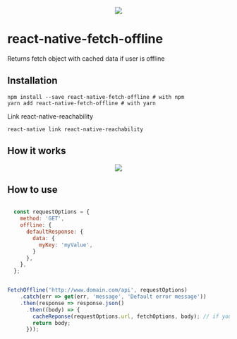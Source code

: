 
<p align="center"><a href="https://travis-ci.org/hardeepamritsar/react-native-fetch-offline"><img src="https://api.travis-ci.org/hardeepamritsar/react-native-fetch-offline.svg?branch=master"/></a></p>

# react-native-fetch-offline
Returns fetch object with cached data if user is offline

## Installation

```
npm install --save react-native-fetch-offline # with npm
yarn add react-native-fetch-offline # with yarn
```

Link react-native-reachability
```
react-native link react-native-reachability
```

## How it works

<p align="center"><a href="https://i.imgur.com/X5X9FFq.png"><img src="https://i.imgur.com/X5X9FFq.png"/></a></p>


## How to use
```javascript

  const requestOptions = {
    method: 'GET',
    offline: {
      defaultResponse: {
        data: {
          myKey: 'myValue',
        }
      },
    },
  };


FetchOffline('http://www.domain.com/api', requestOptions)
    .catch(err => get(err, 'message', 'Default error message'))
    .then(response => response.json()
      .then((body) => {
        cacheReponse(requestOptions.url, fetchOptions, body); // if you want to cache response (to be returened for future calls while being offline)
        return body;
      }));
```
